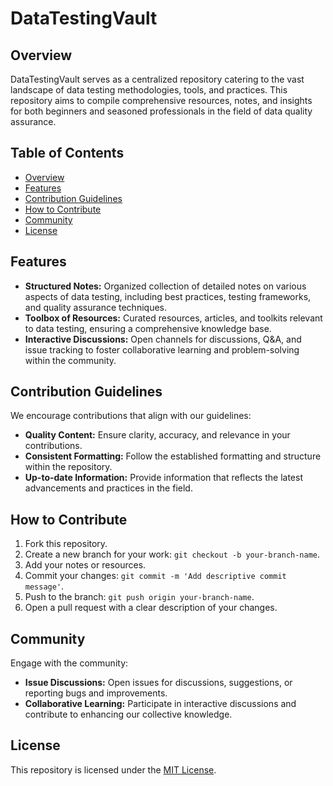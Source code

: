 # DataTestingVault

## Overview

DataTestingVault serves as a centralized repository catering to the vast landscape of data testing methodologies, tools, and practices. This repository aims to compile comprehensive resources, notes, and insights for both beginners and seasoned professionals in the field of data quality assurance.

## Table of Contents

- [Overview](#overview)
- [Features](#features)
- [Contribution Guidelines](#contribution-guidelines)
- [How to Contribute](#how-to-contribute)
- [Community](#community)
- [License](#license)

## Features

- **Structured Notes:** Organized collection of detailed notes on various aspects of data testing, including best practices, testing frameworks, and quality assurance techniques.
- **Toolbox of Resources:** Curated resources, articles, and toolkits relevant to data testing, ensuring a comprehensive knowledge base.
- **Interactive Discussions:** Open channels for discussions, Q&A, and issue tracking to foster collaborative learning and problem-solving within the community.

## Contribution Guidelines

We encourage contributions that align with our guidelines:

- **Quality Content:** Ensure clarity, accuracy, and relevance in your contributions.
- **Consistent Formatting:** Follow the established formatting and structure within the repository.
- **Up-to-date Information:** Provide information that reflects the latest advancements and practices in the field.

## How to Contribute

1. Fork this repository.
2. Create a new branch for your work: `git checkout -b your-branch-name`.
3. Add your notes or resources.
4. Commit your changes: `git commit -m 'Add descriptive commit message'`.
5. Push to the branch: `git push origin your-branch-name`.
6. Open a pull request with a clear description of your changes.

## Community

Engage with the community:
- **Issue Discussions:** Open issues for discussions, suggestions, or reporting bugs and improvements.
- **Collaborative Learning:** Participate in interactive discussions and contribute to enhancing our collective knowledge.

## License

This repository is licensed under the [MIT License](LICENSE).
